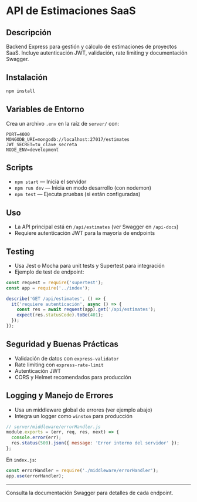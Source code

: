 # API de Estimaciones SaaS

## Descripción
Backend Express para gestión y cálculo de estimaciones de proyectos SaaS. Incluye autenticación JWT, validación, rate limiting y documentación Swagger.

## Instalación

```bash
npm install
```

## Variables de Entorno

Crea un archivo `.env` en la raíz de `server/` con:

```
PORT=4000
MONGODB_URI=mongodb://localhost:27017/estimates
JWT_SECRET=tu_clave_secreta
NODE_ENV=development
```

## Scripts

- `npm start` — Inicia el servidor
- `npm run dev` — Inicia en modo desarrollo (con nodemon)
- `npm test` — Ejecuta pruebas (si están configuradas)

## Uso

- La API principal está en `/api/estimates` (ver Swagger en `/api-docs`)
- Requiere autenticación JWT para la mayoría de endpoints

## Testing

- Usa Jest o Mocha para unit tests y Supertest para integración
- Ejemplo de test de endpoint:

```js
const request = require('supertest');
const app = require('../index');

describe('GET /api/estimates', () => {
  it('requiere autenticación', async () => {
    const res = await request(app).get('/api/estimates');
    expect(res.statusCode).toBe(401);
  });
});
```

## Seguridad y Buenas Prácticas

- Validación de datos con `express-validator`
- Rate limiting con `express-rate-limit`
- Autenticación JWT
- CORS y Helmet recomendados para producción

## Logging y Manejo de Errores

- Usa un middleware global de errores (ver ejemplo abajo)
- Integra un logger como `winston` para producción

```js
// server/middleware/errorHandler.js
module.exports = (err, req, res, next) => {
  console.error(err);
  res.status(500).json({ message: 'Error interno del servidor' });
};
```

En `index.js`:
```js
const errorHandler = require('./middleware/errorHandler');
app.use(errorHandler);
```

---

Consulta la documentación Swagger para detalles de cada endpoint.
